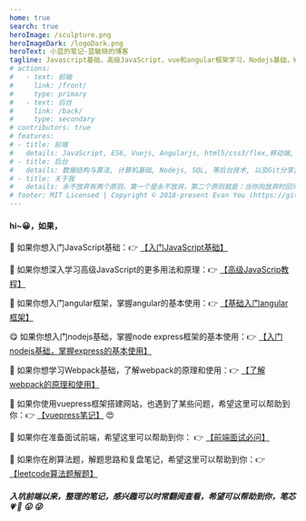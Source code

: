 ```yaml
---
home: true
search: true
heroImage: /sculpture.png
heroImageDark: /logoDark.png
heroText: 小蓝的笔记-蓝敏晓的博客
tagline: Javascript基础，高级JavaScript，vue和angular框架学习，Nodejs基础，Webpack打包工具使用等，一名前端程序员的日常学习笔记分享。
# actions:
#   - text: 前端
#     link: /front/
#     type: primary
#   - text: 后台
#     link: /back/
#     type: secondary
# contributors: true
# features:
# - title: 前端
#   details: JavaScript, ES6, Vuejs, Angularjs, html5/css3/flex,移动端, 打包工具等前端技术, 以及前端案例分享;
# - title: 后台
#   details: 数据结构与算法, 计算机基础, Nodejs, SQL, 等后台技术, 以及Git分享; 
# - title: 关于我
#   details: 永不放弃有两个原则，第一个是永不放弃，第二个原则就是：当你向放弃时回头看看第一个原则;
# footer: MIT Licensed | Copyright © 2018-present Evan You (https://github.com/yyx990803)
---
```


#### hi~:grinning:，如果，
:smiling_face_with_three_hearts: 如果你想入门JavaScript基础：:point_right: <a class="link" href="/front/javascript-basics/javascript-basic.html">【入门JavaScript基础】</a>

:smiling_face_with_three_hearts: 如果你想深入学习高级JavaScript的更多用法和原理：:point_right: <a class="link" href="/front/javascript/browser-scope.html">【高级JavaScrip教程】</a>

:hugs: 如果你想入门angular框架，掌握angular的基本使用：:point_right: <a class="link" href="/front/angular/angular-basics.html">【基础入门angular框架】</a>

:yum: 如果你想入门nodejs基础，掌握node express框架的基本使用：:point_right: <a class="link" href="/back/nodejs/nodejs.html">【入门nodejs基础，掌握express的基本使用】</a>

:hugs: 如果你想学习Webpack基础，了解webpack的原理和使用：:point_right: <a class="link" href="/front/packer-tool/webpack.html">【了解webpack的原理和使用】</a>

:hand_over_mouth:	如果你使用vuepress框架搭建网站，也遇到了某些问题，希望这里可以帮助到你：:point_right: <a class="link" href="/front/vuepress/reflesh404.html">【vuepress笔记】</a> :heart_eyes:


:smiling_face_with_three_hearts: 如果你在准备面试前端，希望这里可以帮助到你： :point_right: <a class="link" href="/front/interview/interview.html">【前端面试必问】</a>

:hugs: 如果你在刷算法题，解题思路和复盘笔记，希望这里可以帮助到你：:point_right: <a class="link" href="/front/interview/leetcode.html">【leetcode算法题解题】</a>


##### 入坑前端以来，整理的笔记，感兴趣可以时常翻阅查看，希望可以帮助到你，笔芯 :heartpulse: :star_struck: :stuck_out_tongue: :stuck_out_tongue_winking_eye: 
 
<ClientOnly>
  <ThreeD />
</ClientOnly>


<ClientOnly>
  <Footer></Footer>
</ClientOnly>